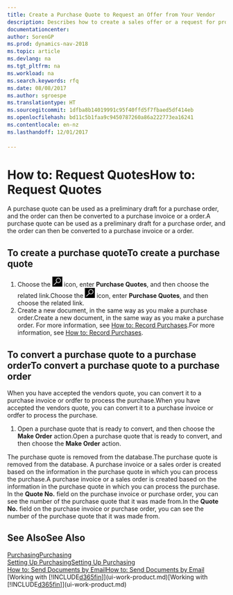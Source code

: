 ```yaml
---
title: Create a Purchase Quote to Request an Offer from Your Vendor
description: Describes how to create a sales offer or a request for proposal (RFQ) document to record your offer to a customer to sell products under certain terms.
documentationcenter: 
author: SorenGP
ms.prod: dynamics-nav-2018
ms.topic: article
ms.devlang: na
ms.tgt_pltfrm: na
ms.workload: na
ms.search.keywords: rfq
ms.date: 08/08/2017
ms.author: sgroespe
ms.translationtype: HT
ms.sourcegitcommit: 1dfba8b14019991c95f40ffd5f7fbaed5df414eb
ms.openlocfilehash: bd11c5b1faa9c9450787260a86a222773ea16241
ms.contentlocale: en-nz
ms.lasthandoff: 12/01/2017

---
```

# <a name="how-to-request-quotes"></a><span data-ttu-id="96af0-103">How to: Request Quotes</span><span class="sxs-lookup"><span data-stu-id="96af0-103">How to: Request Quotes</span></span>
<span data-ttu-id="96af0-104">A purchase quote can be used as a preliminary draft for a purchase order, and the order can then be converted to a purchase invoice or a order.</span><span class="sxs-lookup"><span data-stu-id="96af0-104">A purchase quote can be used as a preliminary draft for a purchase order, and the order can then be converted to a purchase invoice or a order.</span></span>


## <a name="to-create-a-purchase-quote"></a><span data-ttu-id="96af0-105">To create a purchase quote</span><span class="sxs-lookup"><span data-stu-id="96af0-105">To create a purchase quote</span></span>
1. <span data-ttu-id="96af0-106">Choose the ![Search for Page or Report](media/ui-search/search_small.png "Search for Page or Report icon") icon, enter **Purchase Quotes**, and then choose the related link.</span><span class="sxs-lookup"><span data-stu-id="96af0-106">Choose the ![Search for Page or Report](media/ui-search/search_small.png "Search for Page or Report icon") icon, enter **Purchase Quotes**, and then choose the related link.</span></span>
2. <span data-ttu-id="96af0-107">Create a new document, in the same way as you make a purchase order.</span><span class="sxs-lookup"><span data-stu-id="96af0-107">Create a new document, in the same way as you make a purchase order.</span></span> <span data-ttu-id="96af0-108">For more information, see [How to: Record Purchases](purchasing-how-record-purchases.md).</span><span class="sxs-lookup"><span data-stu-id="96af0-108">For more information, see [How to: Record Purchases](purchasing-how-record-purchases.md).</span></span>

## <a name="to-convert-a-purchase-quote-to-a-purchase-order"></a><span data-ttu-id="96af0-109">To convert a purchase quote to a purchase order</span><span class="sxs-lookup"><span data-stu-id="96af0-109">To convert a purchase quote to a purchase order</span></span>
<span data-ttu-id="96af0-110">When you have accepted the vendors quote, you can convert it to a purchase invoice or ordfer to process the purchase.</span><span class="sxs-lookup"><span data-stu-id="96af0-110">When you have accepted the vendors quote, you can convert it to a purchase invoice or ordfer to process the purchase.</span></span>

1. <span data-ttu-id="96af0-111">Open a purchase quote that is ready to convert, and then choose the **Make Order** action.</span><span class="sxs-lookup"><span data-stu-id="96af0-111">Open a purchase quote that is ready to convert, and then choose the **Make Order** action.</span></span>

<span data-ttu-id="96af0-112">The purchase quote is removed from the database.</span><span class="sxs-lookup"><span data-stu-id="96af0-112">The purchase quote is removed from the database.</span></span> <span data-ttu-id="96af0-113">A purchase invoice or a sales order is created based on the information in the purchase quote in which you can process the purchase.</span><span class="sxs-lookup"><span data-stu-id="96af0-113">A purchase invoice or a sales order is created based on the information in the purchase quote in which you can process the purchase.</span></span> <span data-ttu-id="96af0-114">In the **Quote No.** field on the purchase invoice or purchase order, you can see the number of the purchase quote that it was made from.</span><span class="sxs-lookup"><span data-stu-id="96af0-114">In the **Quote No.** field on the purchase invoice or purchase order, you can see the number of the purchase quote that it was made from.</span></span>

## <a name="see-also"></a><span data-ttu-id="96af0-115">See Also</span><span class="sxs-lookup"><span data-stu-id="96af0-115">See Also</span></span>
[<span data-ttu-id="96af0-116">Purchasing</span><span class="sxs-lookup"><span data-stu-id="96af0-116">Purchasing</span></span>](purchasing-manage-purchasing.md)  
[<span data-ttu-id="96af0-117">Setting Up Purchasing</span><span class="sxs-lookup"><span data-stu-id="96af0-117">Setting Up Purchasing</span></span>](purchasing-setup-purchasing.md)  
[<span data-ttu-id="96af0-118">How to: Send Documents by Email</span><span class="sxs-lookup"><span data-stu-id="96af0-118">How to: Send Documents by Email</span></span>](ui-how-send-documents-email.md)  
<span data-ttu-id="96af0-119">[Working with [!INCLUDE[d365fin](includes/d365fin_md.md)]](ui-work-product.md)</span><span class="sxs-lookup"><span data-stu-id="96af0-119">[Working with [!INCLUDE[d365fin](includes/d365fin_md.md)]](ui-work-product.md)</span></span>

